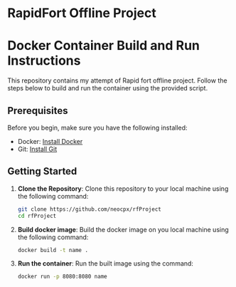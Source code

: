 # RapidFort Offline Project 
# Docker Container Build and Run Instructions

This repository contains my attempt of Rapid fort offline project. Follow the steps below to build and run the container using the provided script.

## Prerequisites

Before you begin, make sure you have the following installed:

- Docker: [Install Docker](https://docs.docker.com/get-docker/)
- Git: [Install Git](https://git-scm.com/book/en/v2/Getting-Started-Installing-Git)

## Getting Started

1. **Clone the Repository**: Clone this repository to your local machine using the following command:

   ```bash
   git clone https://github.com/neocpx/rfProject
   cd rfProject
   ```
2. **Build docker image**: Build the docker image on you local machine using the following command:

    ```bash
    docker build -t name .
    ```
3. **Run the container**: Run the built image using the command:

    ```bash
    docker run -p 8080:8080 name
    ```

